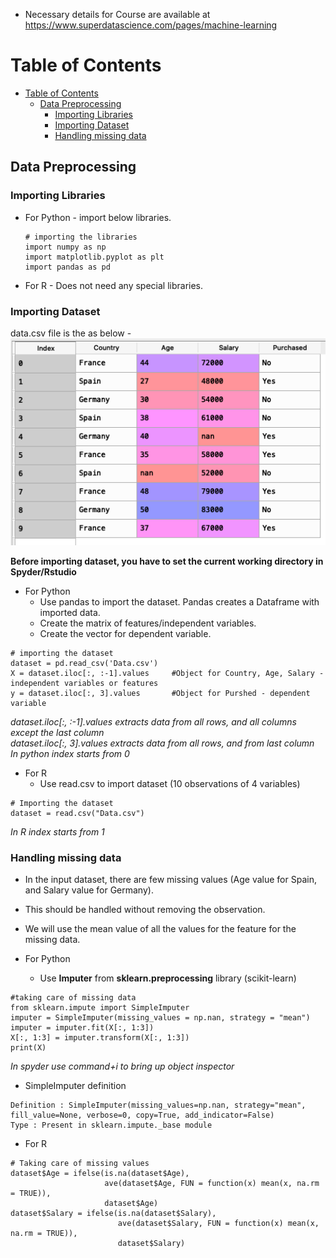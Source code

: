 * Necessary details for Course are available at https://www.superdatascience.com/pages/machine-learning
# Table of Contents

- [Table of Contents](#table-of-contents)
  - [Data Preprocessing](#data-preprocessing)
    - [Importing Libraries](#importing-libraries)
    - [Importing Dataset](#importing-dataset)
    - [Handling missing data](#handling-missing-data)



## Data Preprocessing

### Importing Libraries

* For Python - import below libraries.
  ```
  # importing the libraries
  import numpy as np
  import matplotlib.pyplot as plt
  import pandas as pd
  ```
* For R - Does not need any special libraries.

### Importing Dataset
data.csv file is the as below - 
![dataset](https://github.com/karthikkappagantula/my_tech_notes/blob/master/machine_learning/resources/Screenshot%202020-01-16%20at%2010.41.46%20PM.png?raw=true)


**Before importing dataset, you have to set the current working directory in Spyder/Rstudio**
* For Python
  * Use pandas to import the dataset. Pandas creates a Dataframe with imported data.
  * Create the matrix of features/independent variables.
  * Create the vector for dependent variable.
  
```
# importing the dataset
dataset = pd.read_csv('Data.csv')
X = dataset.iloc[:, :-1].values     #Object for Country, Age, Salary - independent variables or features
y = dataset.iloc[:, 3].values       #Object for Purshed - dependent variable
```

*dataset.iloc[:, :-1].values extracts data from all rows, and all columns except the last column* <br>
*dataset.iloc[:, 3].values extracts data from all rows, and from last column* <br>
*In python index starts from 0* <br>

* For R
  * Use read.csv to import dataset (10 observations of 4 variables)

```
# Importing the dataset
dataset = read.csv("Data.csv")
```
*In R index starts from 1*

### Handling missing data
  
* In the input dataset, there are few missing values (Age value for Spain, and Salary value for Germany). 
* This should be handled without removing the observation.
* We will use the mean value of all the values for the feature for the missing data.

* For Python
  * Use **Imputer** from **sklearn.preprocessing** library (scikit-learn)

```
#taking care of missing data
from sklearn.impute import SimpleImputer
imputer = SimpleImputer(missing_values = np.nan, strategy = "mean")
imputer = imputer.fit(X[:, 1:3])
X[:, 1:3] = imputer.transform(X[:, 1:3])
print(X)
```
*In spyder use command+i to bring up object inspector*

  * SimpleImputer definition
  
  ```
  Definition : SimpleImputer(missing_values=np.nan, strategy="mean", fill_value=None, verbose=0, copy=True, add_indicator=False)
  Type : Present in sklearn.impute._base module
  ```

* For R
  
```
# Taking care of missing values
dataset$Age = ifelse(is.na(dataset$Age), 
                     ave(dataset$Age, FUN = function(x) mean(x, na.rm = TRUE)),
                     dataset$Age)
dataset$Salary = ifelse(is.na(dataset$Salary),
                        ave(dataset$Salary, FUN = function(x) mean(x, na.rm = TRUE)),
                        dataset$Salary)
```